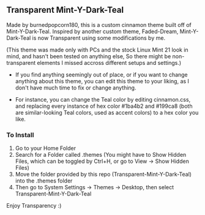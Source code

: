 ## Transparent Mint-Y-Dark-Teal

Made by burnedpopcorn180, this is a custom cinnamon theme built off of Mint-Y-Dark-Teal. Inspired by another custom theme, Faded-Dream, Mint-Y-Dark-Teal is now Transparent using some modifications by me.

(This theme was made only with PCs and the stock Linux Mint 21 look in mind, and hasn't been tested on anything else, So there might be non-transparent elements I missed accross different setups and settings.)

- If you find anything seemingly out of place, or if you want to change anything about this theme, you can edit this theme to your liking, as I don't have much time to fix or change anything.

- For instance, you can change the Teal color by editing cinnamon.css, and replacing every instance of hex color #1ba4b2 and #199ca8 (both are similar-looking Teal colors, used as accent colors) to a hex color you like.

### To Install

1. Go to your Home Folder
2. Search for a Folder called .themes
  (You might have to Show Hidden Files, which can be toggled by Ctrl+H, or go to View -> Show Hidden Files)
3. Move the folder provided by this repo (Transparent-Mint-Y-Dark-Teal) into the .themes folder
4. Then go to System Settings -> Themes -> Desktop, then select Transparent-Mint-Y-Dark-Teal

Enjoy Transparency :)
